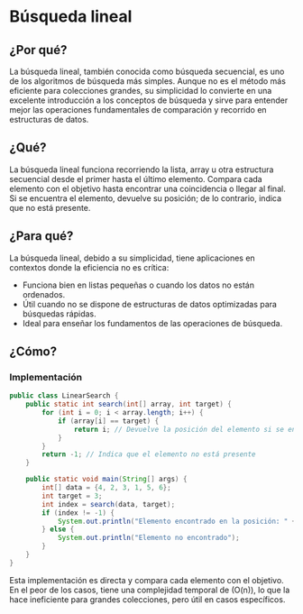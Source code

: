 # Búsqueda lineal

## ¿Por qué?

La búsqueda lineal, también conocida como búsqueda secuencial, es uno de los algoritmos de búsqueda más simples. Aunque no es el método más eficiente para colecciones grandes, su simplicidad lo convierte en una excelente introducción a los conceptos de búsqueda y sirve para entender mejor las operaciones fundamentales de comparación y recorrido en estructuras de datos.

## ¿Qué?

La búsqueda lineal funciona recorriendo la lista, array u otra estructura secuencial desde el primer hasta el último elemento. Compara cada elemento con el objetivo hasta encontrar una coincidencia o llegar al final. Si se encuentra el elemento, devuelve su posición; de lo contrario, indica que no está presente.

## ¿Para qué?

La búsqueda lineal, debido a su simplicidad, tiene aplicaciones en contextos donde la eficiencia no es crítica:

- Funciona bien en listas pequeñas o cuando los datos no están ordenados.
- Útil cuando no se dispone de estructuras de datos optimizadas para búsquedas rápidas.
- Ideal para enseñar los fundamentos de las operaciones de búsqueda.

## ¿Cómo?

### Implementación

```java
public class LinearSearch {
    public static int search(int[] array, int target) {
        for (int i = 0; i < array.length; i++) {
            if (array[i] == target) {
                return i; // Devuelve la posición del elemento si se encuentra
            }
        }
        return -1; // Indica que el elemento no está presente
    }

    public static void main(String[] args) {
        int[] data = {4, 2, 3, 1, 5, 6};
        int target = 3;
        int index = search(data, target);
        if (index != -1) {
            System.out.println("Elemento encontrado en la posición: " + index);
        } else {
            System.out.println("Elemento no encontrado");
        }
    }
}
```

Esta implementación es directa y compara cada elemento con el objetivo. En el peor de los casos, tiene una complejidad temporal de \(O(n)\), lo que la hace ineficiente para grandes colecciones, pero útil en casos específicos.

